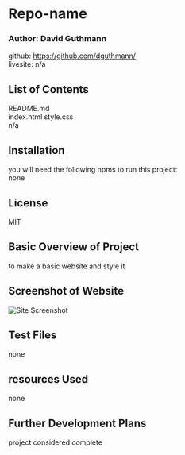 # Repo-name
  ### Author: David Guthmann
  
  github: https://github.com/dguthmann/  
  livesite: n/a
  
  ## List of Contents
  
  README.md  
  index.html style.css  
  n/a  
  
  
  ## Installation

  you will need the following npms to run this project:  
  none

  ## License

  MIT  


  ## Basic Overview of Project
  
  to make a basic website and style it
  
  
  ## Screenshot of Website
  
  ![Site Screenshot](n/a)


  ## Test Files

  none
  

  ## resources Used
  
  none
  
  ## Further Development Plans
  
  project considered complete

